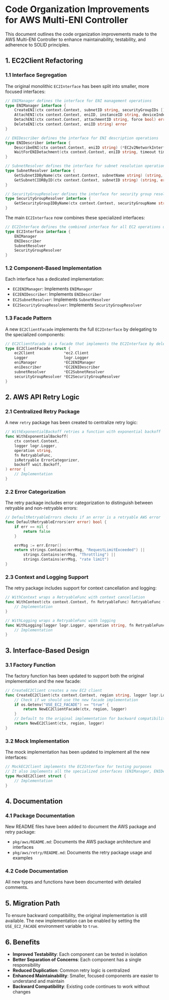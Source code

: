 # Code Organization Improvements for AWS Multi-ENI Controller

This document outlines the code organization improvements made to the AWS Multi-ENI Controller to enhance maintainability, testability, and adherence to SOLID principles.

## 1. EC2Client Refactoring

### 1.1 Interface Segregation

The original monolithic `EC2Interface` has been split into smaller, more focused interfaces:

```go
// ENIManager defines the interface for ENI management operations
type ENIManager interface {
    CreateENI(ctx context.Context, subnetID string, securityGroupIDs []string, description string, tags map[string]string) (string, error)
    AttachENI(ctx context.Context, eniID, instanceID string, deviceIndex int, deleteOnTermination bool) (string, error)
    DetachENI(ctx context.Context, attachmentID string, force bool) error
    DeleteENI(ctx context.Context, eniID string) error
}

// ENIDescriber defines the interface for ENI description operations
type ENIDescriber interface {
    DescribeENI(ctx context.Context, eniID string) (*EC2v2NetworkInterface, error)
    WaitForENIDetachment(ctx context.Context, eniID string, timeout time.Duration) error
}

// SubnetResolver defines the interface for subnet resolution operations
type SubnetResolver interface {
    GetSubnetIDByName(ctx context.Context, subnetName string) (string, error)
    GetSubnetCIDRByID(ctx context.Context, subnetID string) (string, error)
}

// SecurityGroupResolver defines the interface for security group resolution operations
type SecurityGroupResolver interface {
    GetSecurityGroupIDByName(ctx context.Context, securityGroupName string) (string, error)
}
```

The main `EC2Interface` now combines these specialized interfaces:

```go
// EC2Interface defines the combined interface for all EC2 operations using AWS SDK v2
type EC2Interface interface {
    ENIManager
    ENIDescriber
    SubnetResolver
    SecurityGroupResolver
}
```

### 1.2 Component-Based Implementation

Each interface has a dedicated implementation:

- `EC2ENIManager`: Implements `ENIManager`
- `EC2ENIDescriber`: Implements `ENIDescriber`
- `EC2SubnetResolver`: Implements `SubnetResolver`
- `EC2SecurityGroupResolver`: Implements `SecurityGroupResolver`

### 1.3 Facade Pattern

A new `EC2ClientFacade` implements the full `EC2Interface` by delegating to the specialized components:

```go
// EC2ClientFacade is a facade that implements the EC2Interface by delegating to specialized components
type EC2ClientFacade struct {
    ec2Client             *ec2.Client
    Logger                logr.Logger
    eniManager            *EC2ENIManager
    eniDescriber          *EC2ENIDescriber
    subnetResolver        *EC2SubnetResolver
    securityGroupResolver *EC2SecurityGroupResolver
}
```

## 2. AWS API Retry Logic

### 2.1 Centralized Retry Package

A new `retry` package has been created to centralize retry logic:

```go
// WithExponentialBackoff retries a function with exponential backoff
func WithExponentialBackoff(
    ctx context.Context,
    logger logr.Logger,
    operation string,
    fn RetryableFunc,
    isRetryable ErrorCategorizer,
    backoff wait.Backoff,
) error {
    // Implementation
}
```

### 2.2 Error Categorization

The retry package includes error categorization to distinguish between retryable and non-retryable errors:

```go
// DefaultRetryableErrors checks if an error is a retryable AWS error
func DefaultRetryableErrors(err error) bool {
    if err == nil {
        return false
    }

    errMsg := err.Error()
    return strings.Contains(errMsg, "RequestLimitExceeded") ||
        strings.Contains(errMsg, "Throttling") ||
        strings.Contains(errMsg, "rate limit")
}
```

### 2.3 Context and Logging Support

The retry package includes support for context cancellation and logging:

```go
// WithContext wraps a RetryableFunc with context cancellation
func WithContext(ctx context.Context, fn RetryableFunc) RetryableFunc {
    // Implementation
}

// WithLogging wraps a RetryableFunc with logging
func WithLogging(logger logr.Logger, operation string, fn RetryableFunc) RetryableFunc {
    // Implementation
}
```

## 3. Interface-Based Design

### 3.1 Factory Function

The factory function has been updated to support both the original implementation and the new facade:

```go
// CreateEC2Client creates a new EC2 client
func CreateEC2Client(ctx context.Context, region string, logger logr.Logger) (EC2Interface, error) {
    // Check if we should use the new facade implementation
    if os.Getenv("USE_EC2_FACADE") == "true" {
        return NewEC2ClientFacade(ctx, region, logger)
    }
    // Default to the original implementation for backward compatibility
    return NewEC2Client(ctx, region, logger)
}
```

### 3.2 Mock Implementation

The mock implementation has been updated to implement all the new interfaces:

```go
// MockEC2Client implements the EC2Interface for testing purposes
// It also implements all the specialized interfaces (ENIManager, ENIDescriber, etc.)
type MockEC2Client struct {
    // Implementation
}
```

## 4. Documentation

### 4.1 Package Documentation

New README files have been added to document the AWS package and retry package:

- `pkg/aws/README.md`: Documents the AWS package architecture and interfaces
- `pkg/aws/retry/README.md`: Documents the retry package usage and examples

### 4.2 Code Documentation

All new types and functions have been documented with detailed comments.

## 5. Migration Path

To ensure backward compatibility, the original implementation is still available. The new implementation can be enabled by setting the `USE_EC2_FACADE` environment variable to `true`.

## 6. Benefits

- **Improved Testability**: Each component can be tested in isolation
- **Better Separation of Concerns**: Each component has a single responsibility
- **Reduced Duplication**: Common retry logic is centralized
- **Enhanced Maintainability**: Smaller, focused components are easier to understand and maintain
- **Backward Compatibility**: Existing code continues to work without changes

